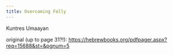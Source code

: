 ```yaml
---
title: Overcoming Folly
---
```

Kuntres Umaayan

original (up to page 31?!): https://hebrewbooks.org/pdfpager.aspx?req=15688&st=&pgnum=5
